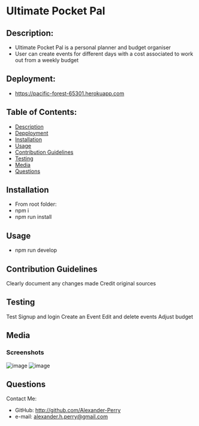 # Ultimate Pocket Pal

## Description: 
* Ultimate Pocket Pal is a personal planner and budget organiser
* User can create events for different days with a cost associated to work out from a weekly budget

## Deployment:
* https://pacific-forest-65301.herokuapp.com


## Table of Contents: 
* [Description](#description)
* [Depployment](#deployment)
* [Installation](#installation)
* [Usage](#usage)
* [Contribution Guidelines](#contribution-guidelines)
* [Testing](#testing)
* [Media](#media)
* [Questions](#questions)
  
## Installation
* From root folder: 
* npm i 
* npm run install

## Usage
* npm run develop

## Contribution Guidelines
Clearly document any changes made
Credit original sources

## Testing
Test Signup and login 
Create an Event
Edit and delete events
Adjust budget

## Media
### Screenshots
![image](https://user-images.githubusercontent.com/102524579/197531040-03a31813-831c-48b2-9548-90afddb17198.png)
![image](https://user-images.githubusercontent.com/102524579/197531097-e1862942-f97f-486d-bf3f-8ae6502540de.png)


## Questions
Contact Me: 
* GitHub: http://github.com/Alexander-Perry
* e-mail: alexander.h.perry@gmail.com
